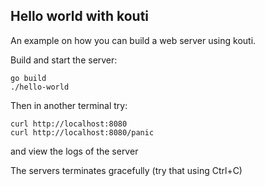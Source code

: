 ## Hello world with kouti

An example on how you can build a web server using kouti.

Build and start the server:

```
go build
./hello-world
```

Then in another terminal try:

```
curl http://localhost:8080
curl http://localhost:8080/panic
```

and view the logs of the server

The servers terminates gracefully (try that using Ctrl+C)

